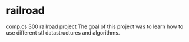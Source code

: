 # railroad
comp.cs 300 railroad project 
The goal of this project was to learn how to use different stl datastructures and algorithms.
